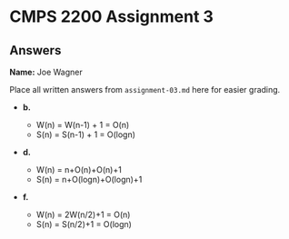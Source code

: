 # CMPS 2200 Assignment 3
## Answers

**Name:** Joe Wagner


Place all written answers from `assignment-03.md` here for easier grading.






- **b.**
  - W(n) = W(n-1) + 1 = O(n)
  - S(n) = S(n-1) + 1 = O(logn)



- **d.**
  - W(n) = n+O(n)+O(n)+1
  - S(n) = n+O(logn)+O(logn)+1





- **f.**
  - W(n) = 2W(n/2)+1 = O(n)
  - S(n) = S(n/2)+1 = O(logn)
